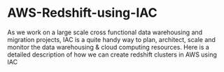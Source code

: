 # AWS-Redshift-using-IAC
As we work on a large scale cross functional data warehousing and migration projects, IAC is a quite handy way to plan, architect, scale and monitor the data warehousing &amp; cloud computing resources. Here is a detailed description of how we can create redshift clusters in AWS using IAC
